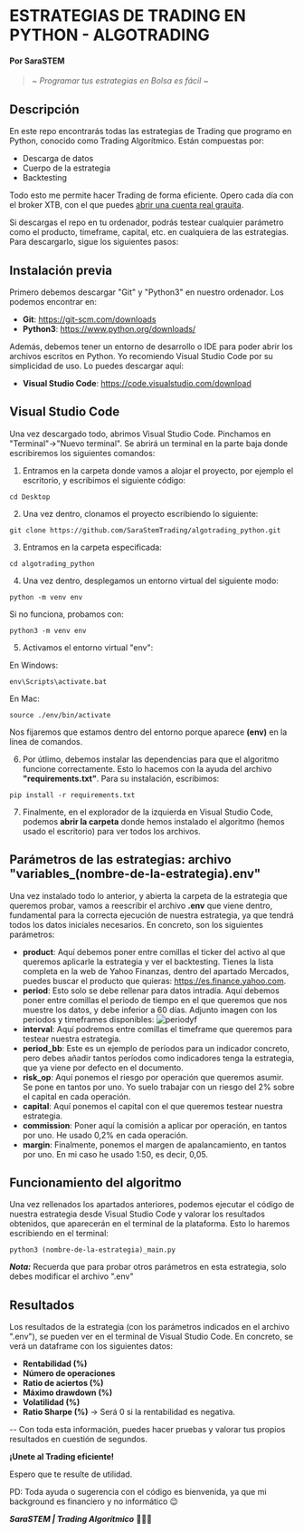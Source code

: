 # ESTRATEGIAS DE TRADING EN PYTHON - ALGOTRADING
#### Por SaraSTEM
>~ _Programar tus estrategias en Bolsa es fácil_ ~

## Descripción

En este repo encontrarás todas las estrategias de Trading que programo en Python, conocido como Trading Algorítmico. Están compuestas por:

- Descarga de datos
- Cuerpo de la estrategia
- Backtesting

Todo esto me permite hacer Trading de forma eficiente. Opero cada día con el broker XTB, con el que puedes [abrir una cuenta real grauita](https://www.xtb.com/es/abrir-cuenta-real?cxd=35312_576021&affid=35312&utm_source=affiliate&utm_medium=TextLink&utm_campaign=35312&utm_content=REAL%20GEO&utm_term=Spanish).

Si descargas el repo en tu ordenador, podrás testear cualquier parámetro como el producto, timeframe, capital, etc. en cualquiera de las estrategias. Para descargarlo, sigue los siguientes pasos:

## Instalación previa

Primero debemos descargar "Git" y "Python3" en nuestro ordenador. Los podemos encontrar en:

- __Git__: https://git-scm.com/downloads
- __Python3__: https://www.python.org/downloads/

Además, debemos tener un entorno de desarrollo o IDE para poder abrir los archivos escritos en Python. Yo recomiendo Visual Studio Code por su simplicidad de uso. Lo puedes descargar aquí:

- __Visual Studio Code__: https://code.visualstudio.com/download
## Visual Studio Code

Una vez descargado todo, abrimos Visual Studio Code. Pinchamos en "Terminal"->"Nuevo terminal".
Se abrirá un terminal en la parte baja donde escribiremos los siguientes comandos:

1. Entramos en la carpeta donde vamos a alojar el proyecto, por ejemplo el escritorio, y escribimos el siguiente código: 

`cd Desktop`

2. Una vez dentro, clonamos el proyecto escribiendo lo siguiente:

`git clone https://github.com/SaraStemTrading/algotrading_python.git`

3. Entramos en la carpeta especificada:

`cd algotrading_python`

4. Una vez dentro, desplegamos un entorno virtual del siguiente modo: 

`python -m venv env`

Si no funciona, probamos con:

`python3 -m venv env`

5. Activamos el entorno virtual "env":

En Windows: 

`env\Scripts\activate.bat`

En Mac: 

`source ./env/bin/activate`

Nos fijaremos que estamos dentro del entorno porque aparece __(env)__ en la línea de comandos.

6. Por útlimo, debemos instalar las dependencias para que el algoritmo funcione correctamente.
Esto lo hacemos con la ayuda del archivo __"requirements.txt"__. Para su instalación, escribimos: 

`pip install -r requirements.txt`

7. Finalmente, en el explorador de la izquierda en Visual Studio Code, podemos __abrir la carpeta__ donde hemos instalado el algoritmo (hemos usado el escritorio) para ver todos los archivos.

## Parámetros de las estrategias: archivo "variables_(nombre-de-la-estrategia).env" 

Una vez instalado todo lo anterior, y abierta la carpeta de la estrategia que queremos probar, vamos a reescribir el archivo __.env__ que viene dentro, fundamental para la correcta ejecución de nuestra estrategia, ya que tendrá todos los datos iniciales necesarios. En concreto, son los siguientes parámetros:

- __product__: Aquí debemos poner entre comillas el ticker del activo al que queremos aplicarle la estrategia y ver el backtesting. Tienes la lista completa en la web de Yahoo Finanzas, dentro del apartado Mercados, puedes buscar el producto que quieras: https://es.finance.yahoo.com.
- __period__: Esto solo se debe rellenar para datos intradía. Aquí debemos poner entre comillas el periodo de tiempo en el que queremos que nos muestre los datos, y debe inferior a 60 días.
Adjunto imagen con los periodos y timeframes disponibles:
![periodyf](https://www.sarastem.com/wp-content/uploads/2022/06/periodsYF.png)
- __interval__: Aquí podremos entre comillas el timeframe que queremos para testear nuestra estrategia.
- __period_bb__: Este es un ejemplo de períodos para un indicador concreto, pero debes añadir tantos períodos como indicadores tenga la estrategia, que ya viene por defecto en el documento.
- __risk_op__: Aquí ponemos el riesgo por operación que queremos asumir. Se pone en tantos por uno. Yo suelo trabajar con un riesgo del 2% sobre el capital en cada operación.
- __capital__: Aquí ponemos el capital con el que queremos testear nuestra estrategia.
- __commission__: Poner aquí la comisión a aplicar por operación, en tantos por uno. He usado 0,2% en cada operación.
- __margin__: Finalmente, ponemos el margen de apalancamiento, en tantos por uno. En mi caso he usado 1:50, es decir, 0,05.

## Funcionamiento del algoritmo
Una vez rellenados los apartados anteriores, podemos ejecutar el código de nuestra estrategia desde Visual Studio Code y valorar los resultados obtenidos, que aparecerán en el terminal de la plataforma. Esto lo haremos escribiendo en el terminal:

`python3 (nombre-de-la-estrategia)_main.py`

**_Nota:_** Recuerda que para probar otros parámetros en esta estrategia, solo debes modificar el archivo ".env"

## Resultados
Los resultados de la estrategia (con  los parámetros indicados en el archivo ".env"), se pueden ver en el terminal de Visual Studio Code. En concreto, se verá un dataframe con los siguientes datos:

- __Rentabilidad (%)__
- __Número de operaciones__
- __Ratio de aciertos (%)__
- __Máximo drawdown (%)__
- __Volatilidad (%)__
- __Ratio Sharpe (%)__ -> Será 0 si la rentabilidad es negativa.


--
Con toda esta información, puedes hacer pruebas y valorar tus propios resultados en cuestión de segundos. 

**¡Unete al Trading eficiente!**

Espero que te resulte de utilidad.

PD: Toda ayuda o sugerencia con el código es bienvenida, ya que mi background es financiero y no informático 😉

**_SaraSTEM | Trading Algorítmico_** 👩🏻‍💻

